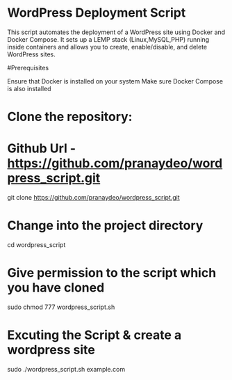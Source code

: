 # WordPress Deployment Script
This script automates the deployment of a WordPress site using Docker and Docker Compose. It sets up a LEMP stack (Linux,MySQL,PHP) running inside containers and allows you to create, enable/disable, and delete WordPress sites.

#Prerequisites

Ensure that Docker is installed on your system
Make sure Docker Compose is also installed

# Clone the repository:
# Github Url - https://github.com/pranaydeo/wordpress_script.git
git clone https://github.com/pranaydeo/wordpress_script.git

# Change into the project directory
cd wordpress_script 

# Give permission to the script which you have cloned
sudo chmod 777 wordpress_script.sh

# Excuting the Script & create a wordpress site
sudo ./wordpress_script.sh example.com


